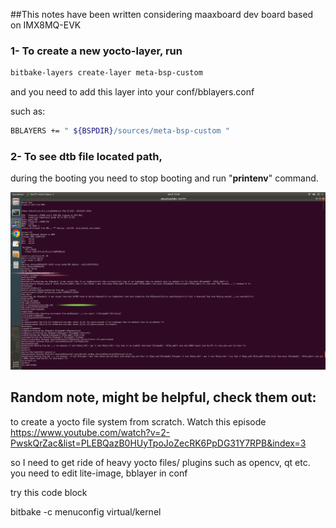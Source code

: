 ##This notes have been written considering maaxboard dev board based on IMX8MQ-EVK



### 1- To create a new yocto-layer, run 
```bash
bitbake-layers create-layer meta-bsp-custom
```
and you need to add this layer into your conf/bblayers.conf

such as: 
```bash
BBLAYERS += " ${BSPDIR}/sources/meta-bsp-custom "
```

### 2- To see dtb file located path,

during the booting you need to stop booting and run "**printenv**" command.

![printenv during boot](pics/ss-printenv-at-boot.png)

## Random note, might be helpful, check them out: 

to create a yocto file system from scratch. Watch this episode https://www.youtube.com/watch?v=2-PwskQrZac&list=PLEBQazB0HUyTpoJoZecRK6PpDG31Y7RPB&index=3

so I need to get ride of heavy yocto files/ plugins such as opencv, qt etc. you need to edit lite-image, bblayer in conf

try this code block

bitbake -c menuconfig virtual/kernel
